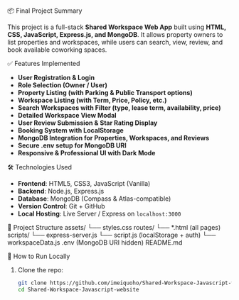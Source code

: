 📦 Final Project Summary

This project is a full-stack **Shared Workspace Web App** built using **HTML, CSS, JavaScript, Express.js, and MongoDB**. It allows property owners to list properties and workspaces, while users can search, view, review, and book available coworking spaces.

✅ Features Implemented

- **User Registration & Login**
- **Role Selection (Owner / User)**
- **Property Listing (with Parking & Public Transport options)**
- **Workspace Listing (with Term, Price, Policy, etc.)**
- **Search Workspaces with Filter (type, lease term, availability, price)**
- **Detailed Workspace View Modal**
- **User Review Submission & Star Rating Display**
- **Booking System with LocalStorage**
- **MongoDB Integration for Properties, Workspaces, and Reviews**
- **Secure .env setup for MongoDB URI**
- **Responsive & Professional UI with Dark Mode**

🛠️ Technologies Used

- **Frontend**: HTML5, CSS3, JavaScript (Vanilla)
- **Backend**: Node.js, Express.js
- **Database**: MongoDB (Compass & Atlas-compatible)
- **Version Control**: Git + GitHub
- **Local Hosting**: Live Server / Express on `localhost:3000`

📂 Project Structure
assets/ └── styles.css routes/ └── *.html (all pages) scripts/ └── express-server.js └── script.js (localStorage + auth) └── workspaceData.js .env (MongoDB URI hidden) README.md


🚀 How to Run Locally

1. Clone the repo:
   ```bash
   git clone https://github.com/imeiquoho/Shared-Workspace-Javascript-website
   cd Shared-Workspace-Javascript-website

   

